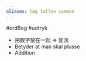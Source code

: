 ```yaml
---
aliases: læg tallen sammen
---
```

#ordBog #udtryk 
- 把数字放在一起
	=> 加法
- Betyder at man skal plusse
- Addition